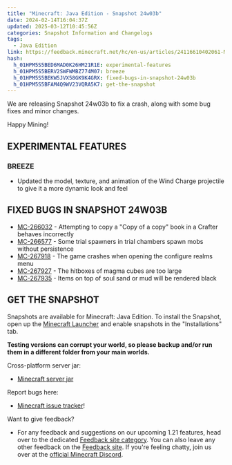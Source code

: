 ```yaml
---
title: "Minecraft: Java Edition - Snapshot 24w03b"
date: 2024-02-14T16:04:37Z
updated: 2025-03-12T10:45:56Z
categories: Snapshot Information and Changelogs
tags:
  - Java Edition
link: https://feedback.minecraft.net/hc/en-us/articles/24116610402061-Minecraft-Java-Edition-Snapshot-24w03b
hash:
  h_01HPM5S5BED6MAD0K26HM21R1E: experimental-features
  h_01HPM5S5BERV2SWFWMBZ774M07: breeze
  h_01HPM5S5BEKW5JVX58GK9K4GRX: fixed-bugs-in-snapshot-24w03b
  h_01HPM5S5BFAM4Q9WV23VQRA5K7: get-the-snapshot
---
```


We are releasing Snapshot 24w03b to fix a crash, along with some bug fixes and minor changes.

Happy Mining!

## EXPERIMENTAL FEATURES

### BREEZE

- Updated the model, texture, and animation of the Wind Charge projectile to give it a more dynamic look and feel

## FIXED BUGS IN SNAPSHOT 24W03B

- [MC-266032](https://bugs.mojang.com/browse/MC-266032) - Attempting to copy a "Copy of a copy" book in a Crafter behaves incorrectly
- [MC-266577](https://bugs.mojang.com/browse/MC-266577) - Some trial spawners in trial chambers spawn mobs without persistence
- [MC-267918](https://bugs.mojang.com/browse/MC-267918) - The game crashes when opening the configure realms menu
- [MC-267927](https://bugs.mojang.com/browse/MC-267927) - The hitboxes of magma cubes are too large
- [MC-267935](https://bugs.mojang.com/browse/MC-267935) - Items on top of soul sand or mud will be rendered black

## GET THE SNAPSHOT

Snapshots are available for Minecraft: Java Edition. To install the Snapshot, open up the [Minecraft Launcher](https://www.minecraft.net/download.html) and enable snapshots in the "Installations" tab.

**Testing versions can corrupt your world, so please backup and/or run them in a different folder from your main worlds.**

Cross-platform server jar:

- [Minecraft server jar](https://piston-data.mojang.com/v1/objects/5b9a529dc40d8394cbd6203a8ebe66c8e2f86fd4/server.jar)

Report bugs here:

- [Minecraft issue tracker](https://bugs.mojang.com/projects/MC/summary)!

Want to give feedback?

- For any feedback and suggestions on our upcoming 1.21 features, head over to the dedicated [Feedback site category](https://aka.ms/Minecraft121Feedback). You can also leave any other feedback on the [Feedback site](https://feedback.minecraft.net/). If you're feeling chatty, join us over at the [official Minecraft Discord](https://discordapp.com/invite/minecraft).
